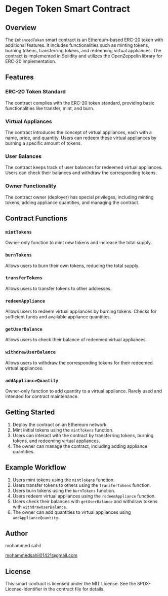 # Degen Token Smart Contract 

## Overview

The `EnhancedToken` smart contract is an Ethereum-based ERC-20 token with additional features. It includes functionalities such as minting tokens, burning tokens, transferring tokens, and redeeming virtual appliances. The contract is implemented in Solidity and utilizes the OpenZeppelin library for ERC-20 implementation.

## Features

### ERC-20 Token Standard

The contract complies with the ERC-20 token standard, providing basic functionalities like transfer, mint, and burn.

### Virtual Appliances

The contract introduces the concept of virtual appliances, each with a name, price, and quantity. Users can redeem these virtual appliances by burning a specific amount of tokens.

### User Balances

The contract keeps track of user balances for redeemed virtual appliances. Users can check their balances and withdraw the corresponding tokens.

### Owner Functionality

The contract owner (deployer) has special privileges, including minting tokens, adding appliance quantities, and managing the contract.

## Contract Functions

### `mintTokens`

Owner-only function to mint new tokens and increase the total supply.

### `burnTokens`

Allows users to burn their own tokens, reducing the total supply.

### `transferTokens`

Allows users to transfer tokens to other addresses.

### `redeemAppliance`

Allows users to redeem virtual appliances by burning tokens. Checks for sufficient funds and available appliance quantities.

### `getUserBalance`

Allows users to check their balance of redeemed virtual appliances.

### `withdrawUserBalance`

Allows users to withdraw the corresponding tokens for their redeemed virtual appliances.

### `addApplianceQuantity`

Owner-only function to add quantity to a virtual appliance. Rarely used and intended for contract maintenance.

## Getting Started

1. Deploy the contract on an Ethereum network.
2. Mint initial tokens using the `mintTokens` function.
3. Users can interact with the contract by transferring tokens, burning tokens, and redeeming virtual appliances.
4. The owner can manage the contract, including adding appliance quantities.

## Example Workflow

1. Users mint tokens using the `mintTokens` function.
2. Users transfer tokens to others using the `transferTokens` function.
3. Users burn tokens using the `burnTokens` function.
4. Users redeem virtual appliances using the `redeemAppliance` function.
5. Users check their balances with `getUserBalance` and withdraw tokens with `withdrawUserBalance`.
6. The owner can add quantities to virtual appliances using `addApplianceQuantity`.

## Author

mohammed sahil 

mohammedsahil01421@gmail.com

## License

This smart contract is licensed under the MIT License. See the SPDX-License-Identifier in the contract file for details.
